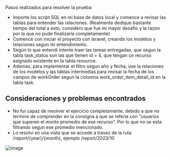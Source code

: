 Pasos realizados para resolver la prueba:

- Importe los script SQL en mi base de datos local y comence a revisar las tablas para entender las relaciones. (Realmente dedique bastante tiempo del total a esto, considero que fue mi mayor desafio y la razon por la que no pude finalizarla completamente)
- Comence con iniciar el proyecto con laravel, creando los modelos y relaciones segun mi entendimiento.
- Según lo que entendi intente traer las tareas entregadas, que segun la tabla task_status son las que tienen id = 4, que tengan un recurso asignado existente en la tabla resource.
- Ademas, para implementar el filtro segun año y fecha, use la relaciones de los modelos y las tablas intermedias para revisar la fecha de los campos de workOrder segun la columna work_order_item_detail_id en la tabla task.

## Consideraciones y problemas encontrados
- No fui capaz de resolver el ejercicio completamente, debido a que no termine de comprender en la consigna a que se referia con "usuarios que superen el monto promedio de ese recurso". Por lo que no se esta filtrando segun ese promedio mencionado.
- Lo resolvi en una vista que se accede a travez de  la ruta /report/{year}/{month), ejemplo /report/2023/10

![image](https://github.com/user-attachments/assets/1f945d3b-e7b0-4520-9bb5-651fc792edc5)
